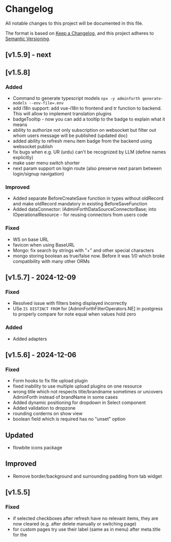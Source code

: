 # Changelog

All notable changes to this project will be documented in this file.

The format is based on [Keep a Changelog](https://keepachangelog.com/en/1.0.0/),
and this project adheres to [Semantic Versioning](https://semver.org/spec/v2.0.0.html).

## [v1.5.9] - next

## [v1.5.8]

### Added

- Command to generate typescript models `npx -y adminforth generate-models --env-file=.env`
- add i18n support: add vue-i18n to frontend and tr function to backend. This will allow to implement translation plugins
- badgeTooltip - now you can add a tooltip to the badge to explain what it means
- ability to authorize not only subscription on websocket but filter out whom users message will be published (updated doc)
- added ability to refresh menu item badge from the backend using websocket publish
- fix bugs when e.g. UR (urdu) can't be recognized by LLM (define names explicitly)
- make user menu switch shorter
- next param support on login route (also preserve next param between login/signup navigation)

### Improved

- Added separate BeforeCreateSave function in types without oldRecord and make oldRecord mandatory in existing BeforeSaveFunction
- Added dataConnector: IAdminForthDataSourceConnectorBase; into IOperationalResource - for reusing connectors from users code

### Fixed

- WS on base URL
- favicon when using BaseURL
- Mongo: fix search by strings with "+" and other special characters
- mongo storing boolean as true/false now. Before it was 1/0 which broke compatibility with many other ORMs

## [v1.5.7] - 2024-12-09

### Fixed

- Resolved issue with filters being displayed incorrectly
- USe  `IS DISTINCT FROM` for [AdminForthFilterOperators.NE] in postgress to properly compare for note equal when values hold zero

### Added
- Added adapters

## [v1.5.6] - 2024-12-06

### Fixed
- Form hooks to fix file upload plugin
- fixed inability to use multiple upload plugins on one resource
- wrong title which not respects title/brandname sometimes or uncovers AdminForth instead of brandName in some cases
- Added dynamic positioning for dropdown in Select component
- Added validation to dropzone
- rounding corderns on show view
- boolean field which is required has no "unset" option

## Updated

- flowbite icons package

## Improved

- Remove border/background and surrounding padding from tab widget


## [v1.5.5]

### Fixed

- if selected checkboxes after refresh have no relevant items, they are now cleared (e.g. after delete manually or switching page)
- for custom pages try use their label (same as in menu) after meta.title for the <meta> <title> tags
- old bug: when going to custom page and not being authorized it blinks with own content
- get rid of `getClientIp` function, and replace it with `admin.auth.getClientIp` which respects new setting `auth.clientIpHeader`

### Improved

- afcl Select now supports `extra-item` slot to add extra item at the bottom of the list

### Added

- afcl Checkbox and afcl Dropzone


## [1.5.4]

### Fixed
- decimal null check in mongo
- socket now is reconnected on logout and reconnected (to reset user and permissions on current connection)
- also socket is reconnected on login to improve user auth and permissions on current connection

### Imporved
- fixed several typechecks for frontend and cusotm user frontend components
- reshaped types on backend to distinguish inputs from runtime

## [1.5.3]

### Fixed
- add websocket reconnect on disconnect
- fixed bundleNow.ts to exit process
- not collected loginPageInjections of user

### [1.5.2]

### Fixed

- wrong dev dependenciy which should be in dependencies
- added VerticalTabs component to AFCL
- cleanup unused deps

## [1.5.1]

### Fixed

- postgresql now can be accessed via `postgresql` scheme in addition to `postgres` scheme
- Postgres wrap table names in quotes in SQL queries to prevent any issues with reserved words
- move nonesense "IN" blank array check to not pass this case to any data connector for both data API and standard pages 
- reduce login /logout CLS
- allocate new port for dev server if old one is busy, allow parallel development on 2 apps
- fix HMR in vite, now Vue files during adminforth dev and app dev are reloaded smoothly
- add INotify watchers to files instead of dirs to minimaze CP operation volume and CPU usage
- add adminforth instance into hooks
- removed several warnings and unneded outputs in console
- security fix: remove full item after fetch in `get_resource_foreign_data` (foreign requests exposed backendOnly fields)
- count in postgress forced to return number
- fixed sources for allowedActions in hooks
- menu now auto-closes on mobile after selecting item
- backplate on mobile now is higher then table sticky header
- fix split js error when going to 404 page in logged out state

### Improved

- primary color adoption for login page
- menu badges now loaded in "lazy" mode to not block the menu rendering
- added `adminforth.menu.refreshMenuBadges()` to refresh all badges in menu from the frontend component
- created env HEAVY_DEBUG_QUERY to log SQL queries in the console
- simplified logic on detecting whether to init user Dropdown or not
- add autocomplete suggestion for password inputs


### Added

- Start creating AFCL - AdminForth Components Library
- AFCL Link
- AFCL Button
- AFCL Select (based on old Dropdown component, add slots to it)
- move old AfTooltip to @/afcl/Tooltip
- Ability to set read-only fields
- Websockets


## [1.4.2]

- fix type mismatch in dataSourceColumns

## [1.4.1]

### Fixed
- Indicate pagination wrong page

### Improved
- after bundling in tmp location, copy dist folder back to the dist of spa (in node_modules),
after this we can apply /tmp caching in docker using `RUN --mount=type=cache,target=/tmp` and keep spa served from container
- use brandName for tmp folder isolations so you can develop multiple apps on the same machine
- implement Frontend API for silent table refresh and silent row update
- add option `listRowsAutoRefreshSeconds` - to silently auto-refresh rows in list every N seconds
- add JSONB and JSON data types support for Postgres
- allow to set `column.extra.jsonCollapsedLevel` to collapse JSON fields in the show/list views.
- significant types refactor to split Common types (both front and back) and back types     
- fix bug when clear filter

## [1.3.56]

### Fixed

- make theme reactive in storage
- suggest NodeNext for getting started and hello world for right completions
- CompactUUID renderer fixes
- remove initFlowbite call from components which used tooltip, and moved tooltip to seaparate component. 
This fixed extra resources allocation on the page, improved scroll performance
- applied shrink table strategy on list table for better UX (scrolls are now inside of table so you can switch pages without scrolling to the end of the page)
- fix border radius between show/edit/create pages
- fix loginPageInjections is not getting listified and might crash plugin which uses it
- AuditLog plugin diff field on mobile screens now works with more convenient unified mode
- make table label column fixed width

### Improved

- Isolate cookies for case when you have multiple adminForth apps on one machine

### Added

- URL renderer `@/renderers/URL.vue`
- Fields grouping

## [1.3.55] - 2024-10-21

### Fixed

- When discovery is no started, getUserByPk will show error in console
- Clickhouse count for some clickhouse versions
- overflow on mobile
- comapct UUID value renederer shows no copy button when value is empty
- support for Bool and DateTime64 data types in Clickhouse
- add .d.ts files for type hints

### Added

- Now you can get plugin instance by Plugin class name (for single plugins): `admin.getPluginByClassName<AuditLogPlugin>('AuditLogPlugin')`
- Pre-made field renderer`@/renderers/CompactUUID.vue`
- Pre-made field renderer`@/renderers/CountryFlag.vue`
- "Add new" button to show

### Improved

- Filters, page and sort are now saved to query parameters
- Don't install users packages which are already in AdminForth
- Add `json` renderer for json fields
- Add validation for `defaultSort` in resource options
- set target=es2017 in tsconfig (min node version is >=8), to remove awaiters


## [1.3.53] - 2024-10-09

### Improved

- Paddings for table now are smaller on lower screen sizes
- added user pk to adminUser passed to page injection components

### Fixed

- Remove dump sidebar on every page
- Add config.customization.globalInjections

### Added

- Util function to get client IP address from request import { getClientIp } from 'adminforth';
- Util to Rate limit requests import { RateLimiter } from 'adminforth';

## [1.3.51] - 2024-10-03

### Fixed

- `timeFormat` fix for pure time stamps
- page input in list table now autogrows in large values
- plugin was not able to use more then one package in `custom` folder package.json
- express server proxy now has `blobStream()` method which returns stream for blob data e.g. for piping


## [1.3.48] - 2024-10-02

### Added

- `timeFormat` and `dateFormat` are now separated, datetime is concatinated from them. 
This allows to specify formats for all time stamps date stampts and datetime stamps separately


## [1.3.46] - 2024-10-02

### Fixed
- when page input is focused and changed focus to losts

### Improved

- listTableClickUrl supports target blank
- listTableClickUrl supports null



## [1.3.45]

### Fixed

- Page backspace requests first page


## [1.3.43]

### Fixed
- homepage detection for case when no childer items are present


## [1.3.42]

### Fixed
- more minor validation and typo suggestionss

## [1.3.41]

### Fixed
- allow use table instead of resource id for auth resource

### Added

- add email validator AdminForth.Utils.EMAIL_VALIDATOR


## [1.3.40] - 2024-10-01

### Fixed
- removed  -moz-user-select for unwanted side effects like selecting wierd rectangles in table cells when 
new page should be opened
- fix ctrl+click in for default table items
- fix title (try to get it from resource label first, then fallback to humanified router param)


## [1.3.34] - 2024-09-32

### Fixed

- run bulk action without allowed attribute


## [1.3.33] - 2024-09-32

### Improved

- make `listTableClickUrl` to be async


## [1.3.32] - 2024-09-31

### Fixed

- was unable to set foreign item to empty on edit page
- bulkActions without 'allowed' property did not show up. 

### Added

- add new injection for icons in table: `customActionIcons`
- listTableClickUrl - allows to define where to navigate when user clicks on the row in the list table

## [1.3.31] - 2024-09-30

### Fixed

- minLength + not required columns now work correctly
- add opacity to disabled save button
- don't discover virtual columns for mongo

## [1.3.28] - 2024-09-27

### Improved

- Password reset now respects same password constraints as on the user creation from virtual field
- Regexes in `column.validation` now support insensitive and other flags

### Fixed

- Updating fields did not respect native data types on the update data apu

## Changed

- Now create/update/delete methods which run hooks where ejected fromr est api, makes them available from plugin
- In data connector interface added update with original values


## [1.3.26] - 2024-09-26

### Added
- threeDotsDropdownItems page injection
- plugin for import/export
- add alert after edit created

### Fixed
- fix login issue when rememberMe is not set
- Cookie expiration time is synced with JWT token expiration time, had no expiration before (session cookie)

## [1.3.23] - 2024-09-25

### Added
- "Remember me" option on login page
- allow to specify expiration time during issuing JWT token

## [1.3.22] - 2024-09-25

### Improved

- close all toasts automatically if during route change they exist more then 5 seconds. 
- Also for alerts without timeout param set 30 seconds as default timeout, you still can use 'unlimited' intentially to never hide alert 
- Add alert when record is created
- Add delete bulk action confirmation as default behavior, allow to return successMessage from bulk action

### Security fixes

- When user was nto found during login, return same message as when password is wrong to prevent email/username enumeration


## [1.3.21] - 2024-09-25

### Added

- Added underInputs injection to login page
- now plugins can issue a JWT tokens without users (to not expose user id in the token), userless verification achieved by setting decodeUser param in auth.verify to false

## [1.3.18] - 2024-09-20

### Fixed

- Skeeleton loaders now work correctly on the list page
- Multilevel sort is working with Ctrl+click. Without Ctrl sort is single-level

## [1.3.17] - 2024-09-18

### Fixed

- If value in enum type field is not in the list, it is now shown as a string instead of empty value on list/show

### Changed

- Move light and dark switch from menu to the top right corner of the page


### Added

- `enforceLowerCase` option for text/string columns. Might be handy for emails to comply with RFC 5321 and RFC 5322, usernames etc.
We recommend setting it to email field for users table (updated in the tutorial)


## [1.3.16] - 2024-09-18

### Fixed

- upgrade express dep to fix security vulnerability


## [1.3.15] - 2024-09-17

## Fixed
- Empty pagination
- Edit/Create form: create rules (note, required etc) applied from edit mode instead of create mode when user entered first value on create
- Remove duplicated requests when moving from page to page
- Internal code improvements to simplify filters cleanup on pages navigation
- fix unique checks in both data API and UI

## [1.3.14] - 2024-09-16

### Improved

- Move unique check to the data API and make requests parallel to speed up the response time 
- Now create data API returns error and ok:true/false code. 

### Added

- loginBackgroundPosition - now you can set position and size of the login background image. By default it is `1/2` which means image will be in the left side of the login page with cover mode. You can also set it to `over` to make image over the whole login page with cover mode.

### Changed

- showBrandNameInSidebar - now to hide brand name in the sidebar you have to use this new option (on the same level with brandName).
Previously you had to set brandName to empty string. By default it is `true`.

## [1.3.13] - 2024-09-13

## Fixed

- Selecting one item in some cases selected all (if id attribute had name different from id)
- DataAPI create is now returning full created record (handy when e.g. id field auto-populated by fillOnCreate)

## [1.3.9] - 2024-09-12

### Improved

- Rename `primaryKey` to `recordId` in all hooks

### Added

- SQLite now supports native `DATETIME` type

## [1.3.5] - 2024-09-12

### Fixed

- Mongo filtering issues (e.g. user can't login because filters was not applied)

### Added

- `primaryKey` to all before/after save hooks so e.g. in update you can understand for what record it is called


## [1.3.1] - 2024-09-12

### Added

- Data API using admin.resource(xxx).get/list/create/update/delete

### Improved
- Use fuse search to suggest developers right names during config validations in case of typos in config e.g. when user specified non-existing resourceId

### Breaking changes

- Removed `rootUser` from everywhere. 
Now you need to create a first user via dataApi:

```js
  admin.discoverDatabases().then(async () => {
    if (!await admin.resource('users').get([Filters.EQ('email', 'adminforth')])) {
      await admin.resource('users').create({
        email: 'adminforth',
        password_hash: await AdminForth.Utils.generatePasswordHash('adminforth'),
        role: 'superadmin',
      });
    }
  });
```

## [1.2.99] - 2024-09-14

### Fixed

- Sorting in Mongo datasource connector

### Improved

- Items count request in table and datasource interface moved to separate method
This allows to run it in parallel with a list request to speed up the response time


## [1.2.86] - 2024-08-20

### Improved
- Better resource names generation


## [1.2.85] - 2024-08-20

### Fixed
- Improve look of foreign references in ResourceListTable

## [1.2.84] - 2024-08-20

### Fixed
- Improve CTA badge appearance when there is no title

### Improved

- base plugin now remembers pointer to resourceConfig, so in any plugin you can access it via `this.resourceConfig`
- plugins now support orderedActivation so you can control the order of plugin activation by setting `activationOrder` in plugin class


## [1.2.83] - 2024-08-19

### Fixed
- Dropdown on lowest form input (create and edit)

## [1.2.82] - 2024-08-19

### Added
- More bindings to the primary color variable

## [1.2.81] - 2024-08-19

### Added
- Support OL / UL lists in `richtext` fields

## [1.2.80] - 2024-08-16

### Fixed

- Make primary color variable and use it for colored links
- Create style variables for announcement badge
- Fix announcement badge appearance when it is not configured

## [1.2.77] - 2024-08-16

### Added

- customization.announcementBadge

## [1.2.76] - 2024-08-15

### Fixed
- Fixed filters selected on the previous page persists on the next page 
 https://github.com/devforth/adminforth/pull/2

## [1.2.75] - 2024-08-13

### Added

- support noRoundings for ResourceListTable, to improve look in inline plugin 

## [1.2.66] - 2024-08-13

### Changed

- Look on the show and edit pages improved

## [1.2.65] - 2024-08-13

### Added
- Plugin custom Vue components can now import types from `@/types` folder. Used "postinstall" ln -fs which is not supported on pure Windows (no wsl).

### Changed
- improved HEAVY_DEBUG logging
- moved "postinstall" hook in plugins to "prepare" to not execute "npm link" when plugin installed as dependency

## [1.2.52] - 2024-08-09

### Fixed

- login error when rootUser is not set

### Changed

- improved default styles to better match flowbite

## [1.2.51] - 2024-08-09

### Fixed
- add config.auth.loginPromptHTML and config.auth.demoCredentials
- error toast was not shown on Show page on delete call

### Changed

- Error tost now light red color for more attention
